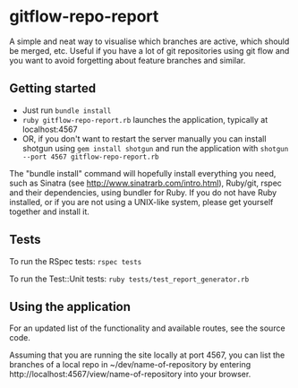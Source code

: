 gitflow-repo-report
===================

A simple and neat way to visualise which branches are active, which should be
merged, etc. Useful if you have a lot of git repositories using git flow
and you want to avoid forgetting about feature branches and similar.


Getting started
---------------

* Just run ```bundle install```
* ```ruby gitflow-repo-report.rb``` launches the application, typically at localhost:4567
* OR, if you don't want to restart the server manually you can install shotgun
using ```gem install shotgun``` and run the application
with ```shotgun --port 4567 gitflow-repo-report.rb```

The "bundle install" command will hopefully install everything you need,
such as Sinatra (see http://www.sinatrarb.com/intro.html), Ruby/git, rspec
and their dependencies, using bundler for Ruby. If you do not have Ruby
installed, or if you are not using a UNIX-like system, please get yourself
together and install it.


Tests
-----

To run the RSpec tests: ```rspec tests```

To run the Test::Unit tests: ```ruby tests/test_report_generator.rb```


Using the application
---------------------

For an updated list of the functionality and available routes, see the source code.

Assuming that you are running the site locally at port 4567, you can list
the branches of a local repo in ~/dev/name-of-repository by entering
http://localhost:4567/view/name-of-repository into your browser.
